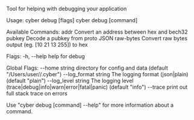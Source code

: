 Tool for helping with debugging your application

Usage:
  cyber debug [flags]
  cyber debug [command]

Available Commands:
  addr        Convert an address between hex and bech32
  pubkey      Decode a pubkey from proto JSON
  raw-bytes   Convert raw bytes output (eg. [10 21 13 255]) to hex

Flags:
  -h, --help   help for debug

Global Flags:
      --home string         directory for config and data (default "/Users/user//.cyber")
      --log_format string   The logging format (json|plain) (default "plain")
      --log_level string    The logging level (trace|debug|info|warn|error|fatal|panic) (default "info")
      --trace               print out full stack trace on errors

Use "cyber debug [command] --help" for more information about a command.
